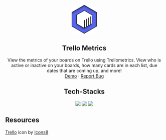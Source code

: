 <div align="center">
  <a href="https://github.com/pixelRena/">
    <img src="/public/favicon.svg" alt="Logo" width="80">
  </a>

<h2 align="center">Trello Metrics</h2>
  <p align="center">
    View the metrics of your boards on Trello using Trellometrics. View who is active or inactive on your boards, how many cards are in each list, due dates that are coming up, and more!
    <br />
    <a href="https://beta-trello-dashboard.vercel.app/" target="_blank">Demo</a>
    ·
    <a href="https://github.com/pixelRena/trello-dashboard/issues">Report Bug</a>
  </p>
</div>

<div align="center"><h2>Tech-Stacks</h2></div>
<div align="center">
<img src="https://img.shields.io/badge/Tailwind_CSS-38B2AC?style=for-the-badge&logo=tailwind-css&logoColor=white"/>
<img src="https://img.shields.io/badge/React-20232A?style=for-the-badge&logo=react&logoColor=61DAFB"/>
<img src="https://img.shields.io/badge/next.js-000000?style=for-the-badge&logo=nextdotjs&logoColor=white"/>
</div>

## Resources
<a target="_blank" href="https://icons8.com/icon/21049/trello">Trello</a> icon by <a target="_blank" href="https://icons8.com">Icons8</a>
